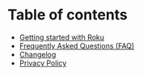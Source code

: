 # Table of contents

* [Getting started with Roku](README.md)
* [Frequently Asked Questions \(FAQ\)](frequently-asked-questions-faq.md)
* [Changelog](changelog.md)
* [Privacy Policy](privacy.md)

